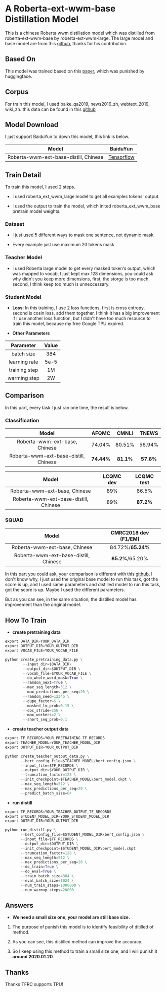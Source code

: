 # A Roberta-ext-wwm-base Distillation Model

This is a chinese Roberta wwm distillation model which was distilled from roberta-ext-wwm-base by roberta-ext-wwm-large. The large model and base model are from this [github](https://github.com/ymcui/Chinese-BERT-wwm), thanks for his contribution.

## Based On

This model was trained based on this [paper](https://arxiv.org/abs/1910.01108), which was punished by huggingface.

## Corpus

For train this model, I used baike_qa2019, news2016_zh,  webtext_2019, wiki_zh. this data can be found in this [github](https://github.com/brightmart/nlp_chinese_corpus)

## Model Download

I just support BaiduYun to down this model, this link is below.

| Model                                 | BaiduYun                                                      |
|:-------------------------------------:|:-------------------------------------------------------------:|
| Roberta-wwm-ext-base-distill, Chinese | [Tensorflow](https://pan.baidu.com/s/1R3f1nREQ4qKiloiZn2gFbQ) |

## Train Detail

To train this model, I used 2 steps.

- I used roberta_ext_wwm_large model to get all examples tokens' output.

- I used the output to train the model, which inited roberta_ext_wwm_base pretrain model weights.

### Dataset

- I just used 5 different ways to mask one sentence, not dynamic mask.

- Every example just use maximum 20 tokens mask

### Teacher Model

- I used Roberta large model to get every masked token's output, which was mapped to vocab, I just kept max 128 dimensions, you could ask why didn't you keep more dimensions, first, the storge is too much, second, I think keep too much is unneccessary.

### Student Model

- **Loss**: In this training, I use 2 loss functions, first is cross entropy, second is cosin loss, add them together, I think it has a big improvement if I use another loss function, but I didn't have too much resource to train this model, because my free Google TPU expired.

- **Other Parameters**

| Parameter     | Value |
|:-------------:|:-----:|
| batch size    | 384   |
| learning rate | 5e-5  |
| training step | 1M    |
| warming step  | 2W    |

## Comparison

In this part, every task I just ran one time, the result is below.

### Classification

| Model                                 | AFQMC      | CMNLI     | TNEWS     |
|:-------------------------------------:|:----------:|:---------:|:---------:|
| Roberta-wwm-ext-base, Chinese         | 74.04%     | 80.51%    | 56.94%    |
| Roberta-wwm-ext-base-distill, Chinese | **74.44%** | **81.1%** | **57.6%** |

| Model                                 | LCQMC dev | LCQMC test |
|:-------------------------------------:|:---------:|:----------:|
| Roberta-wwm-ext-base, Chinese         | 89%       | 86.5%      |
| Roberta-wwm-ext-base-distill, Chinese | 89%       | **87.2%**  |

### SQUAD

| Model                                 | CMRC2018 dev (F1/EM) |
|:-------------------------------------:|:--------------------:|
| Roberta-wwm-ext-base, Chinese         | 84.72%/**65.24%**    |
| Roberta-wwm-ext-base-distill, Chinese | **85.2%**/65.20%     |

In this part you could ask, your comparison is different with this [github](https://github.com/ymcui/Chinese-BERT-wwm), I don't know why, I just used the original base model to run this task, got the score is up, and I used same parameters and distilled model to run this task, got the score is up. Maybe I used the different parameters. 

But as you can see,  in the same situation, the distilled model has improvement than the original model.

## How To Train

- **create pretraining data**

```python
export DATA_DIR=YOUR_DATA_DIR
export OUTPUT_DIR=YOUR_OUTPUT_DIR
export VOCAB_FILE=YOUR_VOCAB_FILE

python create_pretraining_data.py \
        --input_dir=$DATA_DIR\
        --output_dir=$OUTPUT_DIR \
        --vocab_file=$YOUR_VOCAB_FILE \
        --do_whole_word_mask=True \
        --ramdom_next=True \
        --max_seq_length=512 \
        --max_predictions_per_seq=20 \
        --random_seed=12345 \
        --dupe_factor=5 \
        --masked_lm_prob=0.15 \
        --doc_stride=256 \
        --max_workers=2 \
        --short_seq_prob=0.1
```

- **create teacher output data**

```python
export TF_RECORDS=YOUR_PRETRAINING_TF_RECORDS
export TEACHER_MODEL=YOUR_TEACHER_MODEL_DIR
export OUTPUT_DIR=YOUR_OUTPUT_DIR

python create_teacher_output_data.py \
       --bert_config_file=$TEACHER_MODEL/bert_config.json \
       --input_file=$TF_RECORDS \
       --output_dir=$YOUR_OUTPUT_DIR \
       --truncation_factor=128 \
       --init_checkpoint=$TEACHER_MODEL\bert_model.ckpt \
       --max_seq_length=512 \
       --max_predictions_per_seq=20 \
       --predict_batch_size=64 
```

- **run distill**

```python
export TF_RECORDS=YOUR_TEACHER_OUTPUT_TF_RECORDS
export STUDENT_MODEL_DIR=YOUR_STUDENT_MODEL_DIR
export OUTPUT_DIR=YOUR_OUTPUT_DIR

python run_distill.py \
       --bert_config_file=$STUDENT_MODEL_DIR\bert_config.json \
       --input_file=$TF_RECORDS \
       --output_dir=$OUTPUT_DIR \
       --init_checkpoint=$STUDENT_MODEL_DIR\bert_model.ckpt
       --truncation_factor=128 \
       --max_seq_length=512 \
       --max_predictions_per_seq=20 \
       --do_train=True \
       --do_eval=True \
       --train_batch_size=384 \
       --eval_batch_size=1024 \
       --num_train_steps=1000000 \
       --num_warmup_steps=20000 
```

## Answers

- **We need a small size one, your model are still base size.**
1. The purpose of punish this model is to identify feasibility of ditilled of method.

2. As you can see, this distilled method can improve the accuracy.

3. So I keep using this method to train a small size one, and I will punish it **around 2020.01.20**.

## Thanks

Thanks TFRC supports TPU!


